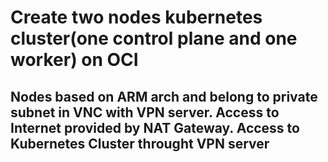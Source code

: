 # Create two nodes kubernetes cluster(one control plane and one worker) on OCI

## Nodes based on ARM arch and belong to private subnet in VNC with VPN server. Access to Internet provided by NAT Gateway. Access to Kubernetes Cluster throught VPN server
